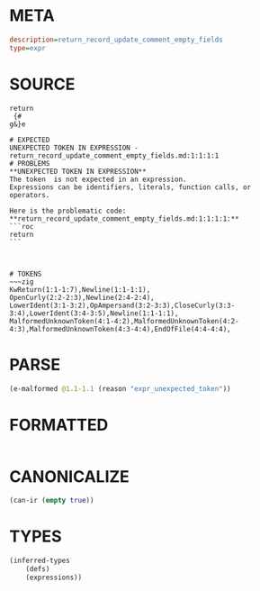 # META
~~~ini
description=return_record_update_comment_empty_fields
type=expr
~~~
# SOURCE
~~~roc
return
 {#
g&}e
~~~
~~~
# EXPECTED
UNEXPECTED TOKEN IN EXPRESSION - return_record_update_comment_empty_fields.md:1:1:1:1
# PROBLEMS
**UNEXPECTED TOKEN IN EXPRESSION**
The token  is not expected in an expression.
Expressions can be identifiers, literals, function calls, or operators.

Here is the problematic code:
**return_record_update_comment_empty_fields.md:1:1:1:1:**
```roc
return
```



# TOKENS
~~~zig
KwReturn(1:1-1:7),Newline(1:1-1:1),
OpenCurly(2:2-2:3),Newline(2:4-2:4),
LowerIdent(3:1-3:2),OpAmpersand(3:2-3:3),CloseCurly(3:3-3:4),LowerIdent(3:4-3:5),Newline(1:1-1:1),
MalformedUnknownToken(4:1-4:2),MalformedUnknownToken(4:2-4:3),MalformedUnknownToken(4:3-4:4),EndOfFile(4:4-4:4),
~~~
# PARSE
~~~clojure
(e-malformed @1.1-1.1 (reason "expr_unexpected_token"))
~~~
# FORMATTED
~~~roc

~~~
# CANONICALIZE
~~~clojure
(can-ir (empty true))
~~~
# TYPES
~~~clojure
(inferred-types
	(defs)
	(expressions))
~~~
